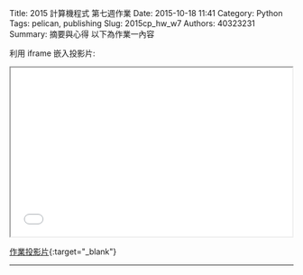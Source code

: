 Title: 2015 計算機程式 第七週作業
Date: 2015-10-18 11:41
Category: Python
Tags: pelican, publishing
Slug: 2015cp_hw_w7
Authors: 40323231
Summary: 摘要與心得
以下為作業一內容

利用 iframe 嵌入投影片:

<iframe src="simplest5.html" width="500" height="300"></iframe>

[作業投影片](simplest3.html){:target="_blank"}
<hr>


